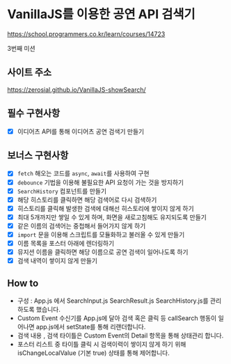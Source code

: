 # VanillaJS를 이용한 공연 API 검색기
https://school.programmers.co.kr/learn/courses/14723

3번째 미션

## 사이트 주소
https://zerosial.github.io/VanillaJS-showSearch/

## 필수 구현사항
- [x] 이디어츠 API를 통해 이디어츠 공연 검색기 만들기

## 보너스 구현사항
- [x] `fetch` 해오는 코드를 `async`, `await`를 사용하여 구현
- [x] `debounce` 기법을 이용해 불필요한 API 요청이 가는 것을 방지하기
- [x] `SearchHistory` 컴포넌트를 만들기
- [x] 해당 히스토리를 클릭하면 해당 검색어로 다시 검색하기
- [x] 히스토리를 클릭해 발생한 검색에 대해선 히스토리에 쌓이지 않게 하기
- [x] 최대 5개까지만 쌓일 수 있게 하며, 화면을 새로고침해도 유지되도록 만들기
- [x] 같은 이름의 검색어는 중첩해서 들어가지 않게 하기
- [x] `import` 문을 이용해 스크립트를 모듈화하고 불러올 수 있게 만들기
- [x] 이름 목록을 포스터 아래에 렌더링하기
- [x] 뮤지션 이름을 클릭하면 해당 이름으로 공연 검색이 일어나도록 하기
- [x] 검색 내역이 쌓이지 않게 만들기

## How to 
- 구성 : App.js 에서 SearchInput.js SearchResult.js SearchHistory.js를 관리하도록 했습니다.
- Custom Event 수신기를 App.js에 달아 검색 혹은 클릭 등 callSearch 행동이 일어나면 app.js에서 setState를 통해 리랜더합니다.
- 검색 내용 , 검색 타이틀은 Custom Event의 Detail 항목을 통해 상태관리 합니다.
- 포스터 리스트 중 타이틀 클릭 시 검색이력이 쌓이지 않게 하기 위해 isChangeLocalValue (기본 true) 상태를 통해 제어합니다.
